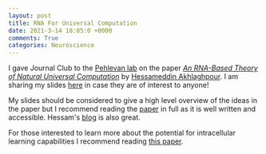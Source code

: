 ```yaml
---
layout: post
title: RNA For Universal Computation
date: 2021-3-14 18:05:0 +0000
comments: True
categories: Neuroscience
---
```


I gave Journal Club to the [Pehlevan lab](https://pehlevan.seas.harvard.edu/) on the paper <em>[An RNA­-Based Theory of Natural Universal Computation](https://arxiv.org/pdf/2008.08814.pdf)</em> by [Hessameddin Akhlaghpour](https://twitter.com/thehessam?lang=en). I am sharing my slides [here](https://docs.google.com/presentation/d/1f9qYDa_iNUNS0029p47U26GtUAwFS3A9AeWQBBiWeVo/edit?usp=sharing) in case they are of interest to anyone!

My slides should be considered to give a high level overview of the ideas in the paper but I recommend reading the [paper](https://arxiv.org/pdf/2008.08814.pdf) in full as it is well written and accessible. Hessam's [blog](http://www.lifeiscomputation.com/) is also great.

For those interested to learn more about the potential for intracellular learning capabilities I recommend reading [this paper](https://elifesciences.org/articles/61907).
